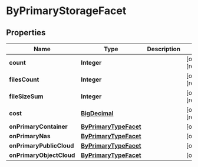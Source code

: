 

# ByPrimaryStorageFacet

## Properties

Name | Type | Description | Notes
------------ | ------------- | ------------- | -------------
**count** | **Integer** |  |  [optional] [readonly]
**filesCount** | **Integer** |  |  [optional] [readonly]
**fileSizeSum** | **Integer** |  |  [optional] [readonly]
**cost** | [**BigDecimal**](BigDecimal.md) |  |  [optional] [readonly]
**onPrimaryContainer** | [**ByPrimaryTypeFacet**](ByPrimaryTypeFacet.md) |  |  [optional]
**onPrimaryNas** | [**ByPrimaryTypeFacet**](ByPrimaryTypeFacet.md) |  |  [optional]
**onPrimaryPublicCloud** | [**ByPrimaryTypeFacet**](ByPrimaryTypeFacet.md) |  |  [optional]
**onPrimaryObjectCloud** | [**ByPrimaryTypeFacet**](ByPrimaryTypeFacet.md) |  |  [optional]



